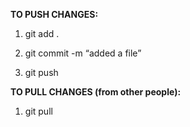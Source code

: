 **TO PUSH CHANGES:**
1. git add .

2. git commit -m “added a file”

3. git push

**TO PULL CHANGES (from other people):**

1. git pull
